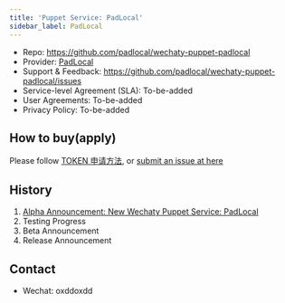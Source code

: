```yaml
---
title: 'Puppet Service: PadLocal'
sidebar_label: PadLocal
---
```


- Repo: <https://github.com/padlocal/wechaty-puppet-padlocal>
- Provider: [PadLocal](https://github.com/padlocal)
- Support & Feedback: <https://github.com/padlocal/wechaty-puppet-padlocal/issues>
- Service-level Agreement (SLA): To-be-added
- User Agreements: To-be-added
- Privacy Policy: To-be-added

## How to buy(apply)

Please follow [TOKEN 申请方法](https://github.com/padlocal/wechaty-puppet-padlocal/wiki/TOKEN-%E7%94%B3%E8%AF%B7%E6%96%B9%E6%B3%95), or [submit an issue at here](https://github.com/wechaty/puppet-services/issues/new?assignees=padlocal&labels=padlocal&template=padlocal.md&title=PadLocal%3A+)

## History

1. [Alpha Announcement: New Wechaty Puppet Service: PadLocal](https://wechaty.js.org/2020/10/12/puppet-padlocal-intro/)
1. Testing Progress
1. Beta Announcement
1. Release Announcement

## Contact

- Wechat: oxddoxdd
